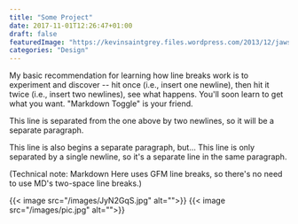 ```yaml
---
title: "Some Project"
date: 2017-11-01T12:26:47+01:00
draft: false
featuredImage: "https://kevinsaintgrey.files.wordpress.com/2013/12/jaws.jpg?w=1000&h=&crop=1"
categories: "Design"
---
```


My basic recommendation for learning how line breaks work is to experiment and discover -- hit <Enter> once (i.e., insert one newline), then hit it twice (i.e., insert two newlines), see what happens. You'll soon learn to get what you want. "Markdown Toggle" is your friend.

This line is separated from the one above by two newlines, so it will be a separate paragraph.

This line is also begins a separate paragraph, but...
This line is only separated by a single newline, so it's a separate line in the same paragraph.

(Technical note: Markdown Here uses GFM line breaks, so there's no need to use MD's two-space line breaks.)

{{< image src="/images/JyN2GqS.jpg" alt="">}}
{{< image src="/images/pic.jpg" alt="">}}